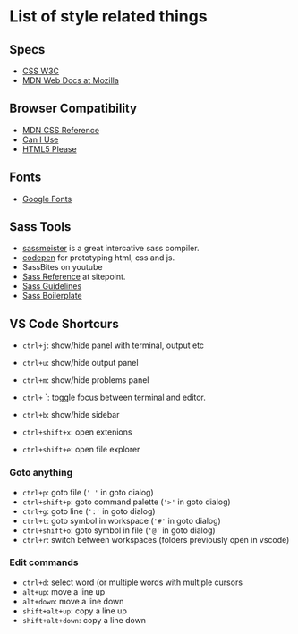 # List of style related things

## Specs

- [CSS W3C](https://www.w3.org/TR/#tr_Cascading_Style_Sheets__CSS__Working_Group)
- [MDN Web Docs at Mozilla](https://developer.mozilla.org/en-US/docs/Web/CSS)

## Browser Compatibility

- [MDN CSS Reference](https://developer.mozilla.org/en-US/docs/Web/CSS/Reference)
- [Can I Use](https://caniuse.com/)
- [HTML5 Please](http://html5please.com/)

## Fonts

- [Google Fonts](https://fonts.google.com/)

## Sass Tools

- [sassmeister](https://www.sassmeister.com/) is a great intercative sass compiler.
- [codepen](https://codepen.io) for prototyping html, css and js.
- SassBites on youtube
- [Sass Reference](https://www.sitepoint.com/sass-reference/) at sitepoint.
- [Sass Guidelines](https://sass-guidelin.es/)
- [Sass Boilerplate](https://github.com/HugoGiraudel/sass-boilerplate)

## VS Code Shortcurs

- `ctrl+j`: show/hide panel with terminal, output etc
- `ctrl+u`: show/hide output panel
- `ctrl+m`: show/hide problems panel
- `ctrl+` `: toggle focus between terminal and editor.

- `ctrl+b`: show/hide sidebar
- `ctrl+shift+x`: open extenions
- `ctrl+shift+e`: open file explorer

### Goto anything

- `ctrl+p`: goto file (`' '` in goto dialog)
- `ctrl+shift+p`: goto command palette (`'>'` in goto dialog)
- `ctrl+g`: goto line (`':'` in goto dialog)
- `ctrl+t`: goto symbol in workspace (`'#'` in goto dialog)
- `ctrl+shift+o`: goto symbol in file (`'@'` in goto dialog)
- `ctrl+r`: switch between workspaces (folders previously open in vscode)

### Edit commands

- `ctrl+d`: select word (or multiple words with multiple cursors
- `alt+up`: move a line up
- `alt+down`: move a line down
- `shift+alt+up`: copy a line up
- `shift+alt+down`: copy a line down
